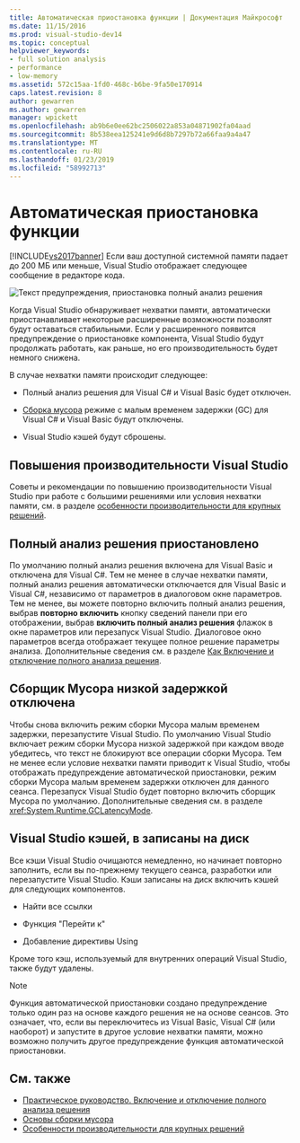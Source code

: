 ```yaml
---
title: Автоматическая приостановка функции | Документация Майкрософт
ms.date: 11/15/2016
ms.prod: visual-studio-dev14
ms.topic: conceptual
helpviewer_keywords:
- full solution analysis
- performance
- low-memory
ms.assetid: 572c15aa-1fd0-468c-b6be-9fa50e170914
caps.latest.revision: 8
author: gewarren
ms.author: gewarren
manager: wpickett
ms.openlocfilehash: ab9b6e0ee62bc2506022a853a04871902fa04aad
ms.sourcegitcommit: 8b538eea125241e9d6d8b7297b72a66faa9a4a47
ms.translationtype: MT
ms.contentlocale: ru-RU
ms.lasthandoff: 01/23/2019
ms.locfileid: "58992713"
---
```

# <a name="automatic-feature-suspension"></a>Автоматическая приостановка функции
[!INCLUDE[vs2017banner](../includes/vs2017banner.md)]
Если ваш доступной системной памяти падает до 200 МБ или меньше, Visual Studio отображает следующее сообщение в редакторе кода.

 ![Текст предупреждения, приостановка полный анализ решения](../code-quality/media/fsa-alert.png "FSA_Alert")

 Когда Visual Studio обнаруживает нехватки памяти, автоматически приостанавливает некоторые расширенные возможности позволят будут оставаться стабильными. Если у расширенного появится предупреждение о приостановке компонента, Visual Studio будут продолжать работать, как раньше, но его производительность будет немного снижена.

 В случае нехватки памяти происходит следующее:

-   Полный анализ решения для Visual C# и Visual Basic будет отключен.

-   [Сборка мусора](http://msdn.microsoft.com/library/22b6cb97-0c80-4eeb-a2cf-5ed7655e37f9) режиме с малым временем задержки (GC) для Visual C# и Visual Basic будут отключены.

-   Visual Studio кэшей будут сброшены.

## <a name="improve-visual-studio-performance"></a>Повышения производительности Visual Studio
 Советы и рекомендации по повышению производительности Visual Studio при работе с большими решениями или условия нехватки памяти, см. в разделе [особенности производительности для крупных решений](https://github.com/dotnet/roslyn/wiki/Performance-considerations-for-large-solutions).

## <a name="full-solution-analysis-suspended"></a>Полный анализ решения приостановлено
 По умолчанию полный анализ решения включена для Visual Basic и отключена для Visual C#. Тем не менее в случае нехватки памяти, полный анализ решения автоматически отключается для Visual Basic и Visual C#, независимо от параметров в диалоговом окне параметров. Тем не менее, вы можете повторно включить полный анализ решения, выбрав **повторно включить** кнопку сведений панели при его отображении, выбрав **включить полный анализ решения** флажок в окне параметров или перезапуск Visual Studio. Диалоговое окно параметров всегда отображает текущее полное решение параметры анализа. Дополнительные сведения см. в разделе [Как Включение и отключение полного анализа решения](../code-quality/how-to-enable-and-disable-full-solution-analysis-for-managed-code.md).

## <a name="gc-low-latency-disabled"></a>Сборщик Мусора низкой задержкой отключена
 Чтобы снова включить режим сборки Мусора малым временем задержки, перезапустите Visual Studio.  По умолчанию Visual Studio включает режим сборки Мусора низкой задержкой при каждом вводе убедитесь, что текст не блокируют все операции сборки Мусора. Тем не менее если условие нехватки памяти приводит к Visual Studio, чтобы отображать предупреждение автоматической приостановки, режим сборки Мусора малым временем задержки отключен для данного сеанса. Перезапуск Visual Studio будет повторно включить сборщик Мусора по умолчанию. Дополнительные сведения см. в разделе <xref:System.Runtime.GCLatencyMode>.

## <a name="visual-studio-caches-flushed"></a>Visual Studio кэшей, в записаны на диск

Все кэши Visual Studio очищаются немедленно, но начинает повторно заполнить, если вы по-прежнему текущего сеанса, разработки или перезапустите Visual Studio. Кэши записаны на диск включить кэшей для следующих компонентов.

-   Найти все ссылки

-   Функция "Перейти к"

-   Добавление директивы Using

Кроме того кэш, используемый для внутренних операций Visual Studio, также будут удалены.

> [!NOTE]
> Функция автоматической приостановки создано предупреждение только один раз на основе каждого решения не на основе сеансов. Это означает, что, если вы переключитесь из Visual Basic, Visual C# (или наоборот) и запустите в другое условие нехватки памяти, можно возможно получить другое предупреждение функция автоматической приостановки.

## <a name="see-also"></a>См. также

- [Практическое руководство. Включение и отключение полного анализа решения](../code-quality/how-to-enable-and-disable-full-solution-analysis-for-managed-code.md)
- [Основы сборки мусора](http://msdn.microsoft.com/library/67c5a20d-1be1-4ea7-8a9a-92b0b08658d2)
- [Особенности производительности для крупных решений](https://github.com/dotnet/roslyn/wiki/Performance-considerations-for-large-solutions)